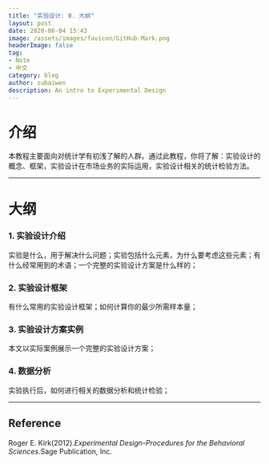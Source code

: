 ```yaml
---
title: "实验设计: 0. 大纲"
layout: post
date: 2020-06-04 15:43
image: /assets/images/favicon/GitHub-Mark.png
headerImage: false
tag:
- Note
- 中文
category: blog
author: subaiwen
description: An intro to Experimental Design
---
```

# 介绍
本教程主要面向对统计学有初浅了解的人群。通过此教程，你将了解：实验设计的概念、框架，实验设计在市场业务的实际运用，实验设计相关的统计检验方法。

---

# 大纲
### 1. 实验设计介绍
实验是什么，用于解决什么问题；实验包括什么元素，为什么要考虑这些元素；有什么经常用到的术语；一个完整的实验设计方案是什么样的；

### 2. 实验设计框架
有什么常用的实验设计框架；如何计算你的最少所需样本量；

### 3. 实验设计方案实例
本文以实际案例展示一个完整的实验设计方案；

### 4. 数据分析
实验执行后，如何进行相关的数据分析和统计检验；

---
## Reference
Roger E. Kirk(2012).*Experimental Design-Procedures for the Behavioral Sciences*.Sage Publication, Inc.


